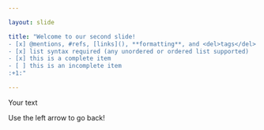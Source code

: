 ```yaml
---

layout: slide

title: "Welcome to our second slide!
- [x] @mentions, #refs, [links](), **formatting**, and <del>tags</del> supported
- [x] list syntax required (any unordered or ordered list supported)
- [x] this is a complete item
- [ ] this is an incomplete item
:+1:"

---
```


Your text

Use the left arrow to go back!
